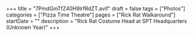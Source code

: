 +++
title = "7PmdGmTfZ40H9lrfRdZT.avif"
draft = false
tags = ["Photos"]
categories = ["Pizza Time Theatre"]
pages = ["Rick Rat Walkaround"]
startDate = ""
description = "Rick Rat Costume Head at SPT Headquarters (Unknown Year)"
+++
